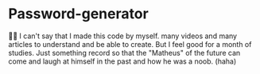 # Password-generator
👨‍💻 I can't say that I made this code by myself. many videos and many articles to understand and be able to create. 
But I feel good for a month of studies. Just something record so that the "Matheus" of the future 
can come and laugh at himself in the past and how he was a noob. (haha)
